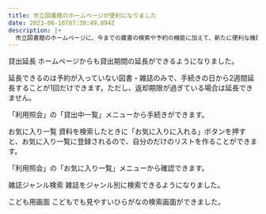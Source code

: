 ```yaml
---
title: 市立図書館のホームページが便利になりました
date: 2023-06-16T07:39:49.894Z
description: |+
  市立図書館のホームページに、今までの蔵書の検索や予約の機能に加えて、新たに便利な機能が追加されましたのでご紹介します。
---
```

貸出延長
ホームページからも貸出期間の延長ができるようになりました。

延長できるのは予約が入っていない図書・雑誌のみで、手続きの日から2週間延長することが1回だけできます。ただし、返却期限が過ぎている場合は延長できません。

「利用照会」の「貸出中一覧」メニューから手続きができます。

お気に入り一覧
資料を検索したときに「お気に入りに入れる」ボタンを押すと、お気に入り一覧に登録されるので、自分のだけのリストを作ることができます。

「利用照会」の「お気に入り一覧」メニューから確認できます。

 

雑誌ジャンル検索
雑誌をジャンル別に検索できるようになりました。

こども用画面
こどもでも見やすいひらがなの検索画面ができました。
